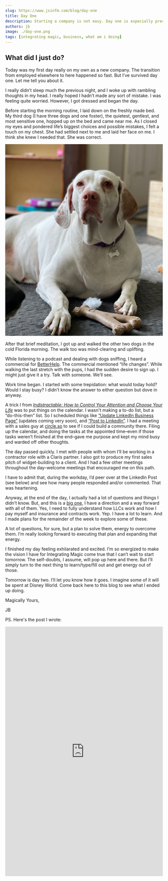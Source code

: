 ```yaml
---
slug: https://www.jsinfm.com/blog/day-one
title: Day One
description: Starting a company is not easy. Day one is especially precarious. In this post Jeremy describes his thoughts and feelings, and he shares his methods of handling it.
authors: jb
image: ./day-one.png
tags: [integrating magic, business, what am i doing]
---
```


## What did I just do?
Today was my first day really on my own as a new company. The transition from employed elsewhere to here happened so fast. But I’ve survived day one. Let me tell you about it.

I really didn’t sleep much the previous night, and I woke up with rambling thoughts in my head. I really hoped I hadn’t made any sort of mistake. I was feeling quite worried. However, I got dressed and began the day. 

Before starting the morning routine, I laid down on the freshly made bed. My third dog (I have three dogs and one foster), the quietest, gentlest, and most sensitive one, hopped up on the bed and came near me. As I closed my eyes and pondered life’s biggest choices and possible mistakes, I felt a touch on my chest. She had settled next to me and laid her face on me. I think she knew I needed that. She was correct.

![Honey](./honey.jpeg)

After that brief meditation, I got up and walked the other two dogs in the cold Florida morning. The walk too was mind-clearing and uplifting. 

While listening to a podcast and dealing with dogs sniffing, I heard a commercial for [BetterHelp](https://www.betterhelp.com/). The commercial mentioned “life changes”. While walking the last stretch with the pups, I had the sudden desire to sign up. I might just give it a try. Talk with someone. We’ll see.

Work time began. I started with some trepidation: what would today hold? Would I stay busy? I didn’t know the answer to either question but dove in anyway.

A trick I from [*Indistractable: How to Control Your Attention and Choose Your Life*](https://www.amazon.com/Indistractable-Control-Your-Attention-Choose-ebook/dp/B07PG2W6DC/ref=sr_1_1?keywords=Indistractable%3A+How+to+Control+Your+Attention+and+Choose+Your+Life&qid=1638324796&qsid=132-3274193-5502844&s=digital-text&sr=1-1&sres=B07PG2W6DC%2CB086LBHSRT%2CB01KU04K5A%2CB087CCV81L%2CB08W4TMLV7%2CB08SW8FQRR%2CB095V9Q82N%2CB097QLD84J%2CB08LCFVCW7%2CB097N4WJQJ&srpt=ABIS_BOOK) was to put things on the calendar. I wasn't making a to-do list, but a “do-this-then” list. So I scheduled things like [“Update LinkedIn Business Page”](https://www.linkedin.com/company/integrating-magic/?viewAsMember=true) (updates coming very soon), and [“Post to LinkedIn”](https://www.linkedin.com/in/jeremy-brown-jlbmagic/). I had a meeting with a sales guy at [circle.so](https://circle.so/) to see if I could build a community there. Filing up the calendar, and doing the tasks at the appointed time–even if those tasks weren’t finished at the end–gave me purpose and kept my mind busy and warded off other thoughts. 

The day passed quickly. I met with people with whom I’ll be working in a contractor role with a Claris partner. I also got to produce my first sales pitch of widget-building to a client. And I had a few other meetings throughout the day–welcome meetings that encouraged me on this path.

I have to admit that, during the workday, I’d peer over at the LinkedIn Post (see below) and see how many people responded and/or commented. That was heartening.

Anyway, at the end of the day, I actually had a lot of questions and things I didn’t know. But, and this is a [big one](https://www.youtube.com/watch?v=0yfJQUoxN3U), I have a direction and a way forward with all of them. Yes, I need to fully understand how LLCs work and how I pay myself and insurance and contracts work. Yep. I have a lot to learn. And I made plans for the remainder of the week to explore some of these. 

A lot of questions, for sure, but a plan to solve them, energy to overcome them. I’m really looking forward to executing that plan and expanding that energy. 

I finished my day feeling exhilarated and excited. I’m so energized to make the vision I have for Integrating Magic come true that I can’t wait to start tomorrow. The self-doubts, I assume, will pop up here and there. But I’ll simply turn to the next thing to learn/type/fill out and get energy out of those.

Tomorrow is day two. I’ll let you know how it goes. I imagine some of it will be spent at Disney World. Come back here to this blog to see what I ended up doing. 

Magically Yours,

JB


PS. Here's the post I wrote:
<iframe src="https://www.linkedin.com/embed/feed/update/urn:li:share:6871465240865988608" height="798" width="504" frameborder="0" allowfullscreen="" title="Embedded post"></iframe>




